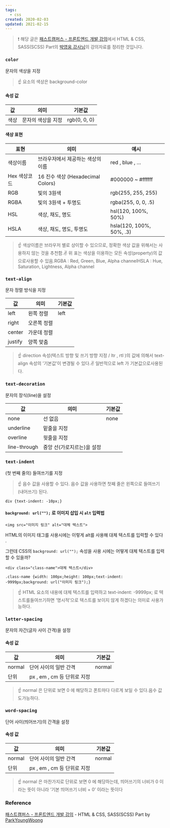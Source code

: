 ```yaml
---
tags:
  - css
created: 2020-02-03
updated: 2021-02-15
---
```


> ❗️ 해당 글은 [패스트캠퍼스 - 프론트엔드 개발 강의](https://www.fastcampus.co.kr/dev_online_react/)에서 HTML & CSS, SASS(SCSS) Part의 [박영웅 강사님](https://github.com/ParkYoungWoong)의 강의자료를 정리한 것입니다.

### `color`

문자의 색상을 지정

> ☝️ 요소의 색상은 background-color

#### 속성 값

| 값   | 의미               | 기본값       |
| ---- | ------------------ | ------------ |
| 색상 | 문자의 색상을 지정 | rgb(0, 0, 0) |

#### 색상 표현

| 표현         | 의미                              | 예시                     |
| ------------ | --------------------------------- | ------------------------ |
| 색상이름     | 브라우저에서 제공하는 색상의 이름 | red , blue , …           |
| Hex 색상코드 | 16 진수 색상 (Hexadecimal Colors) | #000000 ~ #ffffff        |
| RGB          | 빛의 3원색                        | rgb(255, 255, 255)       |
| RGBA         | 빛의 3원색 + 투명도               | rgba(255, 0, 0, .5)      |
| HSL          | 색상, 채도, 명도                  | hsl(120, 100%, 50%)      |
| HSLA         | 색상, 채도, 명도, 투명도          | hsla(120, 100%, 50%, .3) |

> ☝️ 색상이름은 브라우저 별로 상이할 수 있으므로, 정확한 색상 값을 위해서는 사용하지 않는 것을 추천함.✌️ 위 표는 색상을 이용하는 모든 속성(property)의 값으로사용할 수 있음.RGBA : Red, Green, Blue, Alpha channelHSLA : Hue, Saturation, Lightness, Alpha channel

### `text-align`

문자 정렬 방식을 지정

| 값      | 의미        | 기본값 |
| ------- | ----------- | ------ |
| left    | 왼쪽 정렬   | left   |
| right   | 오른쪽 정렬 |        |
| center  | 가운데 정렬 |        |
| justify | 양쪽 맞춤   |        |

> ☝️ direction 속성(텍스트 방향 및 쓰기 방향 지정 / ltr , rtl )의 값에 의해서 text-align 속성의 ’기본값’이 변경될 수 있다.✌️ 일반적으로 left 가 기본값으로사용된다.

### `text-decoration`

문자의 장식(line)을 설정

| 값           | 의미                       | 기본값 |
| ------------ | -------------------------- | ------ |
| none         | 선 없음                    | none   |
| underline    | 밑줄을 지정                |        |
| overline     | 윗줄을 지정                |        |
| line-through | 중앙 선(가로지르는)을 설정 |        |

### `text-indent`

(첫 번째 줄의) 들여쓰기를 지정

> ☝️ 음수 값을 사용할 수 있다. 음수 값을 사용하면 첫째 줄은 왼쪽으로 들여쓰기(내어쓰기) 된다.

```
div {text-indent: -10px;}
```

#### `background: url("");` 로 이미지 삽입 시 `alt` 입력법

```
<img src="이미지 링크" alt="대체 텍스트">
```

HTML의 이미지 태그를 사용시에는 이렇게 alt를 사용해 대체 텍스트를 입력할 수 있다 .

그런데 CSS의 `background: url("");` 속성을 사용 시에는 어떻게 대체 텍스트를 입력할 수 있을까?

```
<div class="class-name">대체 텍스트</div>
```

```
.class-name {width: 100px;height: 100px;text-indent: -9999px;background: url("이미지 링크");}
```

> ☝️ HTML 요소의 내용에 대체 텍스트를 입력하고 text-indent: -9999px; 로 텍스트를들여쓰기하면 ’명시적’으로 텍스트를 보이지 않게 하겠다는 의미로 사용가능하다.

### `letter-spacing`

문자의 자간(글자 사이 간격)을 설정

#### 속성 값

| 값     | 의미                        | 기본값 |
| ------ | --------------------------- | ------ |
| normal | 단어 사이의 일반 간격       | normal |
| 단위   | px , em , cm 등 단위로 지정 |        |

> ☝️ normal 은 단위로 보면 0 에 해당하고 폰트마다 다르게 보일 수 있다.음수 값도가능하다.

### `word-spacing`

단어 사이(띄어쓰기)의 간격을 설정

#### 속성 값

| 값     | 의미                        | 기본값 |
| ------ | --------------------------- | ------ |
| normal | 단어 사이의 일반 간격       | normal |
| 단위   | px , em , cm 등 단위로 지정 |        |

> ☝️ normal 은 마찬가지로 단위로 보면 0 에 해당하는데, 띄어쓰기의 너비가 0 이라는 뜻이 아니라 ‘기본 띄어쓰기 너비 + 0’ 이라는 뜻이다

### Reference

[패스트캠퍼스 - 프론트엔드 개발 강의](https://www.fastcampus.co.kr/dev_online_react/) - HTML & CSS, SASS(SCSS) Part by [ParkYoungWoong](https://github.com/ParkYoungWoong)
